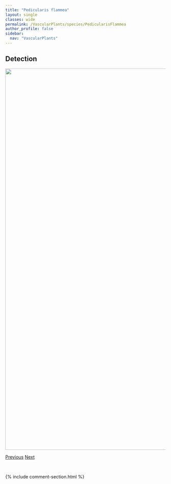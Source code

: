 ```yaml
---
title: "Pedicularis flammea"
layout: single
classes: wide
permalink: /VascularPlants/species/PedicularisFlammea
author_profile: false
sidebar:
  nav: "VascularPlants"
---
```


<h2>Detection</h2>

<a href="https://drive.google.com/uc?export=view&id=1_r-VDdgy1jXJLujz-zh1WBjq8g702Ko2">
<img src="https://drive.google.com/uc?export=view&id=1_r-VDdgy1jXJLujz-zh1WBjq8g702Ko2" height = "1200" width = "800">
</a>


<a href="/DevelopmentWebsite/VascularPlants/species/PedicularisCapitata" class="pagination--pager" title="Pedicularis capitata">Previous</a> <a href="/DevelopmentWebsite/VascularPlants/species/PedicularisGroenlandica" class="pagination--pager" title="Elephant's Head">Next</a>

<p>&nbsp;</p>

{% include comment-section.html %}
